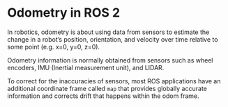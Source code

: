 # Odometry in ROS 2

In robotics, odometry is about using data from sensors to estimate the change in a robot’s position, orientation, and velocity over time relative to some point (e.g. x=0, y=0, z=0). 

Odometry information is normally obtained from sensors such as wheel encoders, IMU (Inertial measurement unit), and LIDAR. 


To correct for the inaccuracies of sensors, most ROS applications have an additional coordinate frame called `map` that provides globally accurate information and corrects drift that happens within the odom frame.